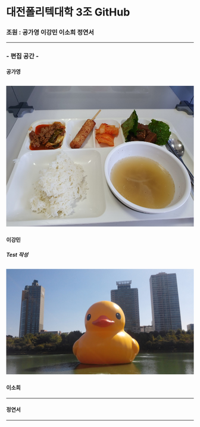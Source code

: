 # 대전폴리텍대학 3조 GitHub
### 조원 : 공가영 이강민 이소희 정연서
---
### - 편집 공간 -
#### 공가영
![점심](./img/today.jpg)
---
#### 이강민
##### Test 작성
![러버덕](./img/RubberDuck.jpg)
---
#### 이소희
---
#### 정연서
---
